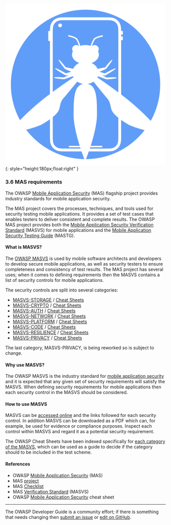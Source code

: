 ![MAS logo](../assets/images/logos/mas.png "OWASP MAS"){: style="height:180px;float:right" }

### 3.6 MAS requirements

The OWASP [Mobile Application Security][masproject] (MAS) flagship project provides
industry standards for mobile application security.

The MAS project covers the processes, techniques, and tools used for security testing mobile applications.
It provides a set of test cases that enables testers to deliver consistent and complete results.
The OWASP MAS project provides both the [Mobile Application Security Verification Standard][masvs] (MASVS)
for mobile applications and the [Mobile Application Security Testing Guide][mastg] (MASTG).

#### What is MASVS?

The [OWASP MASVS][mas] is used by mobile software architects and developers to develop secure mobile applications,
as well as security testers to ensure completeness and consistency of test results.
The MAS project has several uses; when it comes to defining requirements then
the MASVS contains a list of security controls for mobile applications.

The security controls are split into several categories:

* [MASVS-STORAGE](https://mas.owasp.org/MASVS/05-MASVS-STORAGE/) / [Cheat Sheets][masvs-storage]
* [MASVS-CRYPTO](https://mas.owasp.org/MASVS/06-MASVS-CRYPTO/) / [Cheat Sheets][masvs-crypto]
* [MASVS-AUTH](https://mas.owasp.org/MASVS/07-MASVS-AUTH/) / [Cheat Sheets][masvs-auth]
* [MASVS-NETWORK](https://mas.owasp.org/MASVS/08-MASVS-NETWORK/) / [Cheat Sheets][masvs-network]
* [MASVS-PLATFORM](https://mas.owasp.org/MASVS/09-MASVS-PLATFORM/) / [Cheat Sheets][masvs-platform]
* [MASVS-CODE](https://mas.owasp.org/MASVS/10-MASVS-CODE/) / [Cheat Sheets][masvs-code]
* [MASVS-RESILIENCE](https://mas.owasp.org/MASVS/11-MASVS-RESILIENCE/) / [Cheat Sheets][masvs-resilience]
* [MASVS-PRIVACY](https://mas.owasp.org/MASVS/12-MASVS-PRIVACY/) / [Cheat Sheets][masvs-privacy]

The last category, MASVS-PRIVACY, is being reworked so is subject to change.

#### Why use MASVS?

The OWASP MASVS is the industry standard for [mobile application security][csmas]
and it is expected that any given set of security requirements will satisfy the MASVS.
When defining security requirements for mobile applications then each security control in the MASVS should be considered.

#### How to use MASVS

MASVS can be [accessed online][masvs] and the links followed for each security control.
In addition MASVS can be downloaded as a PDF which can, for example, be used for evidence or compliance purposes.
Inspect each control within MASVS and regard it as a potential security requirement.

The OWASP Cheat Sheets have been indexed specifically for [each category of the MASVS][csmasvs],
which can be used as a guide to decide if the category should to be included in the test scheme.

#### References

* OWASP [Mobile Application Security][mas] (MAS)
* MAS [project][masproject]
* MAS [Checklist][masc]
* MAS [Verification Standard][masvs] (MASVS)
* OWASP [Mobile Application Security][csmas] cheat sheet

----

The OWASP Developer Guide is a community effort; if there is something that needs changing
then [submit an issue][issue0506] or [edit on GitHub][edit0506].

[csmas]: https://cheatsheetseries.owasp.org/cheatsheets/Mobile_Application_Security_Cheat_Sheet
[csmasvs]: https://cheatsheetseries.owasp.org/IndexMASVS
[edit0506]: https://github.com/OWASP/DevGuide/blob/main/docs/05-requirements/06-mas.md
[issue0506]: https://github.com/OWASP/DevGuide/issues/new?labels=enhancement&template=request.md&title=Update:%2005-requirements/06-mas
[mas]: https://mas.owasp.org/
[masc]: https://mas.owasp.org/checklists/
[masproject]: https://owasp.org/www-project-mobile-app-security/
[mastg]: https://mas.owasp.org/MASTG/
[masvs]: https://mas.owasp.org/MASVS/
[masvs-storage]: https://cheatsheetseries.owasp.org/IndexMASVS.html#masvs-storage
[masvs-crypto]: https://cheatsheetseries.owasp.org/IndexMASVS.html#masvs-crypto
[masvs-auth]: https://cheatsheetseries.owasp.org/IndexMASVS.html#masvs-auth
[masvs-network]: https://cheatsheetseries.owasp.org/IndexMASVS.html#masvs-network
[masvs-platform]: https://cheatsheetseries.owasp.org/IndexMASVS.html#masvs-platform
[masvs-code]: https://cheatsheetseries.owasp.org/IndexMASVS.html#masvs-code
[masvs-resilience]: https://cheatsheetseries.owasp.org/IndexMASVS.html#masvs-resilience
[masvs-privacy]: https://cheatsheetseries.owasp.org/IndexMASVS.html#masvs-privacy
